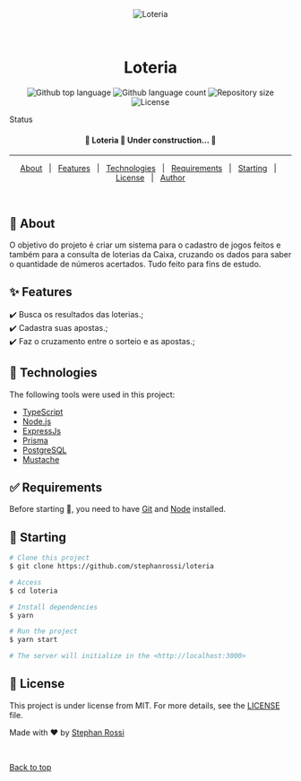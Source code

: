 <div align="center" id="top"> 
  <img src="./.github/app.gif" alt="Loteria" />

  &#xa0;

  <!-- <a href="https://loteria.netlify.app">Demo</a> -->
</div>

<h1 align="center">Loteria</h1>

<p align="center">
  <img alt="Github top language" src="https://img.shields.io/github/languages/top/stephanrossi/loteria?color=56BEB8">

  <img alt="Github language count" src="https://img.shields.io/github/languages/count/stephanrossi/loteria?color=56BEB8">

  <img alt="Repository size" src="https://img.shields.io/github/repo-size/stephanrossi/loteria?color=56BEB8">

  <img alt="License" src="https://img.shields.io/github/license/stephanrossi/loteria?color=56BEB8">

  <!-- <img alt="Github issues" src="https://img.shields.io/github/issues/{{YOUR_GITHUB_USERNAME}}/loteria?color=56BEB8" /> -->

  <!-- <img alt="Github forks" src="https://img.shields.io/github/forks/{{YOUR_GITHUB_USERNAME}}/loteria?color=56BEB8" /> -->

  <!-- <img alt="Github stars" src="https://img.shields.io/github/stars/{{YOUR_GITHUB_USERNAME}}/loteria?color=56BEB8" /> -->
</p>

Status

<h4 align="center"> 
	🚧  Loteria 🚀 Under construction...  🚧
</h4> 

<hr>

<p align="center">
  <a href="#dart-about">About</a> &#xa0; | &#xa0; 
  <a href="#sparkles-features">Features</a> &#xa0; | &#xa0;
  <a href="#rocket-technologies">Technologies</a> &#xa0; | &#xa0;
  <a href="#white_check_mark-requirements">Requirements</a> &#xa0; | &#xa0;
  <a href="#checkered_flag-starting">Starting</a> &#xa0; | &#xa0;
  <a href="#memo-license">License</a> &#xa0; | &#xa0;
  <a href="https://github.com/stephanrossi" target="_blank">Author</a>
</p>

<br>

## :dart: About ##

O objetivo do projeto é criar um sistema para o cadastro de jogos feitos e também para a consulta de loterias da
    Caixa, cruzando os dados para saber o quantidade de números acertados.
    Tudo feito para fins de estudo.

## :sparkles: Features ##

:heavy_check_mark: Busca os resultados das loterias.;\
:heavy_check_mark: Cadastra suas apostas.;\
:heavy_check_mark: Faz o cruzamento entre o sorteio e as apostas.;

## :rocket: Technologies ##

The following tools were used in this project:

- [TypeScript](https://www.typescriptlang.org/)
- [Node.js](https://nodejs.org/en/)
- [ExpressJs](https://expressjs.com/)
- [Prisma](https://www.prisma.io/)
- [PostgreSQL](https://www.postgresql.org/)
- [Mustache](http://mustache.github.io/)
<!-- - [Expo](https://expo.io/) -->
<!-- - [React](https://pt-br.reactjs.org/) -->
<!-- - [React Native](https://reactnative.dev/) -->

## :white_check_mark: Requirements ##

Before starting :checkered_flag:, you need to have [Git](https://git-scm.com) and [Node](https://nodejs.org/en/) installed.

## :checkered_flag: Starting ##

```bash
# Clone this project
$ git clone https://github.com/stephanrossi/loteria

# Access
$ cd loteria

# Install dependencies
$ yarn

# Run the project
$ yarn start

# The server will initialize in the <http://localhost:3000>
```

## :memo: License ##

This project is under license from MIT. For more details, see the [LICENSE](license.md) file.


Made with :heart: by <a href="https://github.com/stephanrossi" target="_blank">Stephan Rossi</a>

&#xa0;

<a href="#top">Back to top</a>
